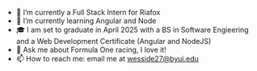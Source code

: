 - 🔭 I’m currently a Full Stack Intern for Riafox
- 🌱 I’m currently learning Angular and Node
- 🎓 I am set to graduate in April 2025 with a BS in Software Engieering and a Web Development Certificate (Angular and NodeJS)
- 💬 Ask me about Formula One racing, I love it!
- 📫 How to reach me: email me at wesside27@byui.edu


<!--
**wesvane1/wesvane1** is a ✨ _special_ ✨ repository because its `README.md` (this file) appears on your GitHub profile.


- 🔭 I’m currently a Full Stack Intern for Riafox
- 🌱 I’m currently learning Angular
- 🎓 I am set to graduate in April 2025 with a software engieering degree with a Web Development Certificate (Angular and NodeJS)
- 💬 Ask me about Formula One racing, I love it!
- 📫 How to reach me: email me at wesside27@byui.edu

- A mentor of mine has asked that I print out my dream, or what I am working toward and putting it in various places that I can see it. I feel like here is a good place.
- ✨ My dream is to become a Full Stack Developer, work from home, and support my family financially but also with care and affection. ✨

-->
